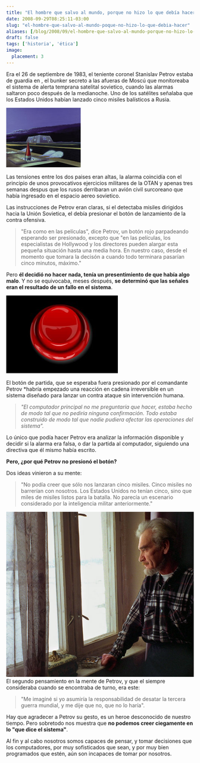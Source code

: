 ```yaml
---
title: "El hombre que salvo al mundo, porque no hizo lo que debía hacer"
date: 2008-09-29T08:25:11-03:00
slug: "el-hombre-que-salvo-al-mundo-poque-no-hizo-lo-que-debia-hacer"
aliases: [/blog/2008/09/el-hombre-que-salvo-al-mundo-porque-no-hizo-lo-que-debia-hacer.html]
draft: false
tags: ['historia', 'ética']
image:
  placement: 3
---
```


Era el 26 de septiembre de 1983, el teniente coronel Stanislav Petrov
estaba de guardia en , el bunker secreto a las afueras de Moscú que
monitoreaba el sistema de alerta temprana satelital sovietico, cuando
las alarmas saltaron poco después de la medianoche. Uno de los satélites
señalaba que los Estados Unidos habían lanzado cinco misiles balísticos
a Rusia.

![](pushkino.jpg)

Las tensiones entre los dos paises eran altas, la alarma coincidía con
el principio de unos provocativos ejercicios militares de la OTAN y
apenas tres semanas despus que los rusos derribaran un avión civil
surcoreano que había ingresado en el espacio aereo sovietico.

Las instrucciones de Petrov eran claras, si el detectaba misiles
dirigidos hacia la Unión Sovietica, el debía presionar el botón de
lanzamiento de la contra ofensiva.

> "Era como en las películas", dice Petrov, un botón rojo parpadeando
> esperando ser presionado, excepto que "en las películas, los
> especialistas de Hollywood y los directores pueden alargar esta
> pequeña situación hasta una media hora. En nuestro caso, desde el
> momento que tomara la decisón a cuando todo terminara pasarían cinco
> minutos, máximo."

Pero **él decidió no hacer nada, tenía un presentimiento de que había
algo malo**. Y no se equivocaba, meses después, **se determinó que las
señales eran el resultado de un fallo en el sistema**.

![](the-red-button.jpg)

El botón de partida, que se esperaba fuera presionado por el comandante
Petrov *habría empezado una reacción en cadena irreversible en un
sistema diseñado para lanzar un contra ataque sin intervención humana.

> *"El computador principal no me preguntaría que hacer, estaba hecho de
> modo tal que no pediría ninguna confirmación. Todo estaba construido
> de modo tal que nadie pudiera afectar las operaciones del sistema".*

Lo único que podía hacer Petrov era analizar la información disponible y
decidir si la alarma era falsa, o dar la partida al computador,
siguiendo una directiva que él mismo había escrito.

**Pero, ¿por qué Petrov no presionó el botón?**

Dos ideas vinieron a su mente:

> "No podía creer que sólo nos lanzaran cinco misiles. Cinco misiles no
> barrerían con nosotros. Los Estados Unidos no tenían cinco, sino que
> miles de misiles listos para la batalla. No parecía un escenario
> considerado por la inteligencia militar anteriormente."

![](Stanislav_Petrov_580x.jpg)El
segundo pensamiento en la mente de Petrov, y que el siempre consideraba
cuando se encontraba de turno, era este:

> "Me imaginé si yo asumiría la responsabilidad de desatar la tercera
> guerra mundial, y me dije que no, que no lo haría".

Hay que agradecer a Petrov su gesto, es un heroe desconocido de nuestro
tiempo. Pero sobretodo nos muestra que **no podemos creer ciegamente en
lo "que dice el sistema"**.

Al fin y al cabo nosotros somos capaces de pensar, y tomar decisiones
que los computadores, por muy sofisticados que sean, y por muy bien
programados que estén, aún son incapaces de tomar por nosotros.
